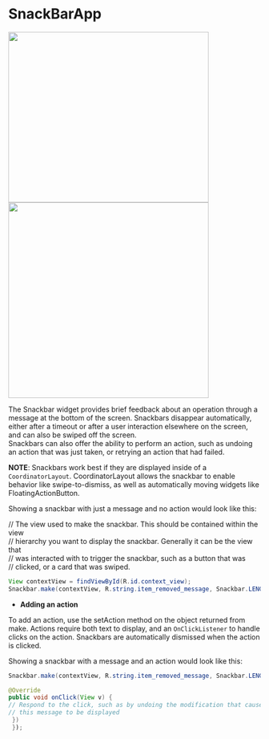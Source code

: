 # SnackBarApp  

<p float="left">
  <img src="https://material.io/develop/images/content/f2ec5451582a06af5eb20e3dfb3d27d5.svg" height="340" width="400" />
  <img src="https://androidexample365.com/content/images/2018/06/Light.jpg"  height="390" width="400" /> 
</p>

The Snackbar widget provides brief feedback about an operation through a message at the bottom of the screen. Snackbars disappear automatically, either after a timeout or after a user interaction elsewhere on the screen, and can also be swiped off the screen.  
Snackbars can also offer the ability to perform an action, such as undoing an action that was just taken, or retrying an action that had failed.  

**NOTE**: Snackbars work best if they are displayed inside of a `CoordinatorLayout`. CoordinatorLayout allows the snackbar to enable behavior like swipe-to-dismiss, as well as automatically moving widgets like FloatingActionButton.  

Showing a snackbar with just a message and no action would look like this:  

// The view used to make the snackbar. This should be contained within the view  
// hierarchy you want to display the snackbar. Generally it can be the view that  
// was interacted with to trigger the snackbar, such as a button that was  
// clicked, or a card that was swiped.  

```java
View contextView = findViewById(R.id.context_view);
Snackbar.make(contextView, R.string.item_removed_message, Snackbar.LENGTH_SHORT).show();
```
- **Adding an action**  

To add an action, use the setAction method on the object returned from make. Actions require both text to display, and an `OnClickListener` to handle clicks on the action. Snackbars are automatically dismissed when the action is clicked.  

Showing a snackbar with a message and an action would look like this:  
```java
Snackbar.make(contextView, R.string.item_removed_message, Snackbar.LENGTH_LONG).setAction(R.string.undo, new OnClickListener() {

@Override
public void onClick(View v) {
// Respond to the click, such as by undoing the modification that caused
// this message to be displayed
 })
 });
```

